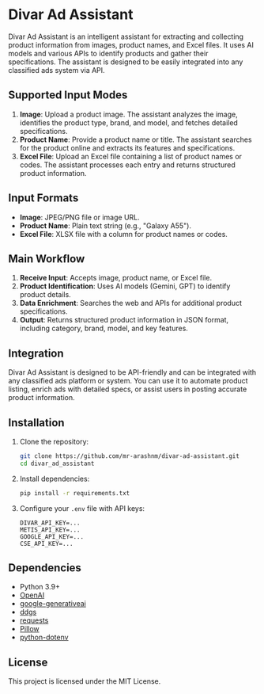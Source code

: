 # Divar Ad Assistant

Divar Ad Assistant is an intelligent assistant for extracting and collecting product information from images, product names, and Excel files. It uses AI models and various APIs to identify products and gather their specifications. The assistant is designed to be easily integrated into any classified ads system via API.

## Supported Input Modes

1. **Image**: Upload a product image. The assistant analyzes the image, identifies the product type, brand, and model, and fetches detailed specifications.
2. **Product Name**: Provide a product name or title. The assistant searches for the product online and extracts its features and specifications.
3. **Excel File**: Upload an Excel file containing a list of product names or codes. The assistant processes each entry and returns structured product information.

## Input Formats

- **Image**: JPEG/PNG file or image URL.
- **Product Name**: Plain text string (e.g., "Galaxy A55").
- **Excel File**: XLSX file with a column for product names or codes.

## Main Workflow

1. **Receive Input**: Accepts image, product name, or Excel file.
2. **Product Identification**: Uses AI models (Gemini, GPT) to identify product details.
3. **Data Enrichment**: Searches the web and APIs for additional product specifications.
4. **Output**: Returns structured product information in JSON format, including category, brand, model, and key features.

## Integration

Divar Ad Assistant is designed to be API-friendly and can be integrated with any classified ads platform or system. You can use it to automate product listing, enrich ads with detailed specs, or assist users in posting accurate product information.

## Installation

1. Clone the repository:
   ```bash
   git clone https://github.com/mr-arashnm/divar-ad-assistant.git
   cd divar_ad_assistant
   ```

2. Install dependencies:
   ```bash
   pip install -r requirements.txt
   ```

3. Configure your `.env` file with API keys:
   ```
   DIVAR_API_KEY=...
   METIS_API_KEY=...
   GOOGLE_API_KEY=...
   CSE_API_KEY=...
   ```


## Dependencies

- Python 3.9+
- [OpenAI](https://pypi.org/project/openai/)
- [google-generativeai](https://pypi.org/project/google-generativeai/)
- [ddgs](https://pypi.org/project/ddgs/)
- [requests](https://pypi.org/project/requests/)
- [Pillow](https://pypi.org/project/Pillow/)
- [python-dotenv](https://pypi.org/project/python-dotenv/)

## License

This project is licensed under the MIT License.

